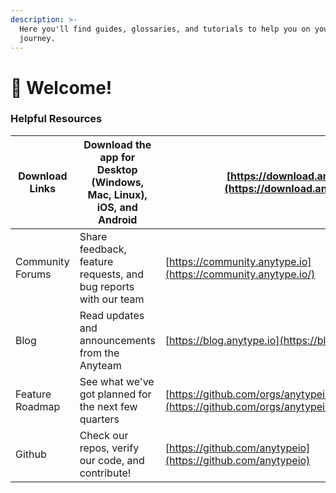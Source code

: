 ```yaml
---
description: >-
  Here you'll find guides, glossaries, and tutorials to help you on your Anytype
  journey.
---
```


# 👋 Welcome!

### Helpful Resources

| Download Links   | Download the app for Desktop (Windows, Mac, Linux), iOS, and Android | ​[https://download.anytype.io](https://download.anytype.io/)​                                                    |
| ---------------- | -------------------------------------------------------------------- | ---------------------------------------------------------------------------------------------------------------- |
| Community Forums | Share feedback, feature requests, and bug reports with our team      | ​[https://community.anytype.io](https://community.anytype.io/)​                                                  |
| Blog             | Read updates and announcements from the Anyteam                      | ​[https://blog.anytype.io](https://blog.anytype.io/)​                                                            |
| Feature Roadmap  | See what we've got planned for the next few quarters                 | ​[https://github.com/orgs/anytypeio/projects/11/views/1](https://github.com/orgs/anytypeio/projects/11/views/1)​ |
| Github           | Check our repos, verify our code, and contribute!                    | ​[https://github.com/anytypeio](https://github.com/anytypeio)​                                                   |



​​
